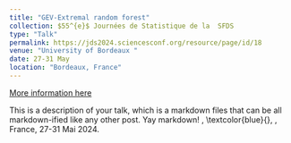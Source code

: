 ```yaml
---
title: "GEV-Extremal random forest"
collection: $55^{e}$ Journées de Statistique de la  SFDS
type: "Talk"
permalink: https://jds2024.sciencesconf.org/resource/page/id/18
venue: "University of Bordeaux "
date: 27-31 May
location: "Bordeaux, France"
---
```


[More information here](http://example2.com)

This is a description of your talk, which is a markdown files that can be all markdown-ified like any other post. Yay markdown!
, \textcolor{blue}{}, , France, 27-31 Mai 2024.
